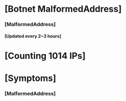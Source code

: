 # [Botnet MalformedAddress]
### [MalformedAddress]
#### [Updated every 2~3 hours]

# [Counting 1014 IPs]

# [Symptoms] 
###   [MalformedAddress]
